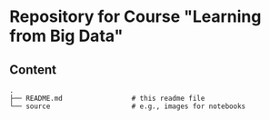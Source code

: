 # Repository for Course "Learning from Big Data"

## Content

```
.
├── README.md                 # this readme file
└── source                    # e.g., images for notebooks
```

